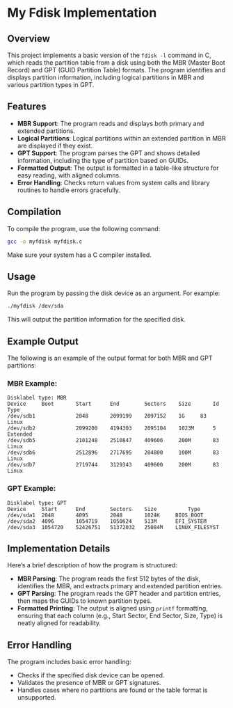 
# My Fdisk Implementation

## Overview

This project implements a basic version of the `fdisk -l` command in C, which reads the partition table from a disk using both the MBR (Master Boot Record) and GPT (GUID Partition Table) formats. The program identifies and displays partition information, including logical partitions in MBR and various partition types in GPT.

## Features

- **MBR Support**: The program reads and displays both primary and extended partitions.
- **Logical Partitions**: Logical partitions within an extended partition in MBR are displayed if they exist.
- **GPT Support**: The program parses the GPT and shows detailed information, including the type of partition based on GUIDs.
- **Formatted Output**: The output is formatted in a table-like structure for easy reading, with aligned columns.
- **Error Handling**: Checks return values from system calls and library routines to handle errors gracefully.
## Compilation

To compile the program, use the following command:

```bash
gcc -o myfdisk myfdisk.c
```

Make sure your system has a C compiler installed.

## Usage

Run the program by passing the disk device as an argument. For example:

```bash
./myfdisk /dev/sda
```

This will output the partition information for the specified disk.

## Example Output

The following is an example of the output format for both MBR and GPT partitions:

### MBR Example:
```
Disklabel type: MBR
Device     Boot       Start      End        Sectors    Size       Id         Type    
/dev/sdb1             2048       2099199    2097152    1G 	  83         Linux 
/dev/sdb2             2099200    4194303    2095104    1023M 	  5          Extended 
/dev/sdb5             2101248    2510847    409600     200M 	  83         Linux 
/dev/sdb6             2512896    2717695    204800     100M 	  83         Linux 
/dev/sdb7             2719744    3129343    409600     200M 	  83         Linux
```

### GPT Example:
```
Disklabel type: GPT
Device     Start      End        Sectors    Size          Type 
/dev/sda1  2048       4095       2048       1024K 	  BIOS_BOOT 
/dev/sda2  4096       1054719    1050624    513M 	  EFI_SYSTEM 
/dev/sda3  1054720    52426751   51372032   25084M 	  LINUX_FILESYST

```

## Implementation Details

Here’s a brief description of how the program is structured:

- **MBR Parsing**: The program reads the first 512 bytes of the disk, identifies the MBR, and extracts primary and extended partition entries.
- **GPT Parsing**: The program reads the GPT header and partition entries, then maps the GUIDs to known partition types.
- **Formatted Printing**: The output is aligned using `printf` formatting, ensuring that each column (e.g., Start Sector, End Sector, Size, Type) is neatly aligned for readability.

## Error Handling

The program includes basic error handling:
- Checks if the specified disk device can be opened.
- Validates the presence of MBR or GPT signatures.
- Handles cases where no partitions are found or the table format is unsupported.


